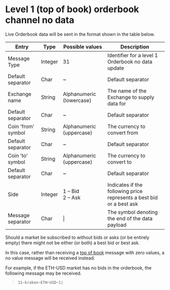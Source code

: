 # Level 1 (top of book) orderbook channel no data

Live Orderbook data will be sent in the format shown in the table below.

<table>
	<thead>
		<tr>
			<th>Entry</th>
			<th>Type</th>
			<th>Possible values</th>
			<th>Description</th>
		</tr>
	</thead>
	<tbody>
		<tr>
			<td>Message Type</td>
			<td>Integer</td>
			<td>31</td>
			<td>Identifier for a level 1 Orderbook no data update</td>
		</tr>
		<tr>
			<td>Default separator</td>
			<td>Char</td>
			<td>~</td>
			<td>Default separator</td>
		</tr>
		<tr>
			<td>Exchange name</td>
			<td>String</td>
			<td>Alphanumeric (lowercase)</td>
			<td>The name of the Exchange to supply data for</td>
		</tr>
		<tr>
			<td>Default separator</td>
			<td>Char</td>
			<td>~</td>
			<td>Default separator</td>
		</tr>
		<tr>
			<td>Coin 'from' symbol</td>
			<td>String</td>
			<td>Alphanumeric (uppercase)</td>
			<td>The currency to convert from</td>
		</tr>
		<tr>
			<td>Default separator</td>
			<td>Char</td>
			<td>~</td>
			<td>Default separator</td>
		</tr>
		<tr>
			<td>Coin 'to' symbol</td>
			<td>String</td>
			<td>Alphanumeric (uppercase)</td>
			<td>The currency to convert to</td>
		</tr>
		<tr>
			<td>Default separator</td>
			<td>Char</td>
			<td>~</td>
			<td>Default separator</td>
		</tr>
		<tr>
			<td>Side</td>
			<td>Integer</td>
			<td>
                1 – Bid<br>
                2 – Ask<br>
			</td>
			<td>Indicates if the following price represents a best bid or a best ask</td>
		</tr>
		<tr>
			<td>Message separator</td>
			<td>Char</td>
			<td>|</td>
			<td>The symbol denoting the end of the data payload</td>
		</tr>
	</tbody>
</table>

Should a market be subscribed to without bids or asks (or be entirely empty) there might not be either (or both) a best bid or best ask.

In this case, rather than receiving a [top of book](WS_TOB_format.md) message with zero values, a no value message will be received instead.

For example, if the ETH-USD market has no bids in the orderbook, the following message may be received.

> `31~kraken~ETH~USD~1|`
